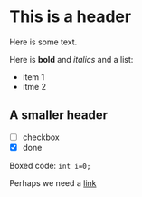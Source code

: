 # This is a header
Here is some text.

Here is **bold** and *italics* and a list:
* item 1
* itme 2

## A smaller header
- [ ] checkbox
- [x] done

Boxed code: `int i=0;`

Perhaps we need a [link](https://jpreszler.rbind.io)
